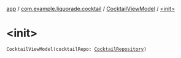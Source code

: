 [app](../../index.md) / [com.example.liquorade.cocktail](../index.md) / [CocktailViewModel](index.md) / [&lt;init&gt;](./-init-.md)

# &lt;init&gt;

`CocktailViewModel(cocktailRepo: `[`CocktailRepository`](../../com.example.liquorade.repository/-cocktail-repository/index.md)`)`